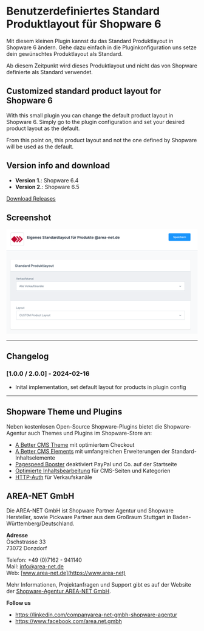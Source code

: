 # Benutzerdefiniertes Standard Produktlayout für Shopware 6

Mit diesem kleinen Plugin kannst du das Standard Produktlayout in Shopware 6 ändern. Gehe dazu einfach in die Pluginkonfiguration uns setze dein gewünschtes Produktlayout als Standard. 

Ab diesem Zeitpunkt wird dieses Produktlayout und nicht das von Shopware definierte als Standard verwendet.

## Customized standard product layout for Shopware 6

With this small plugin you can change the default product layout in Shopware 6. Simply go to the plugin configuration and set your desired product layout as the default.

From this point on, this product layout and not the one defined by Shopware will be used as the default.

## Version info and download

- **Version 1.**: Shopware 6.4
- **Version 2.**: Shopware 6.5

[Download Releases](https://github.com/AREA-NET-GmbH-Shopware-Agentur/plugin-default-product-layout/releases)

## Screenshot
![Screenshot Konfiguration](screenshot.png)

___

## Changelog

### [1.0.0 / 2.0.0] - 2024-02-16

- Inital implementation, set default layout for products in plugin config

___

## Shopware Theme und Plugins

Neben kostenlosen Open-Source Shopware-Plugins bietet die Shopware-Agentur auch Themes und Plugins im Shopware-Store an:

- [A Better CMS Theme](https://store.shopware.com/en/arean62788672693m/a-better-cms-theme-optimized-checkout-b2b-functions-flexibly-customizable.html) mit optimiertem Checkout
- [A Better CMS Elements](https://store.shopware.com/arean13931131788m/a-better-cms-elements-slider-bilder-html5-video-google-maps-vorher-nachher-bilder.html) mit umfangreichen Erweiterungen der Standard-Inhaltselemente
- [Pagespeed Booster](https://store.shopware.com/arean41766445685m/pagespeed-booster-paypal-und-externe-skripte-auf-der-startseite-deaktivieren.html) deaktiviert PayPal und Co. auf der Startseite
- [Optimierte Inhaltsbearbeitung](https://store.shopware.com/arean36129443353f/optimierte-inhaltsbearbeitung-inhalte-nur-im-designer-bearbeiten-inhalte-in-layout-uebertragen.html) für CMS-Seiten und Kategorien
- [HTTP-Auth](https://store.shopware.com/arean97586892435f/http-authentifizierung-fuer-verkaufskanaele.html) für Verkaufskanäle

## AREA-NET GmbH
Die AREA-NET GmbH ist Shopware Partner Agentur und Shopware Hersteller, sowie Pickware Partner aus dem Großraum Stuttgart in Baden-Württemberg/Deutschland. 

**Adresse**\
Öschstrasse 33\
73072 Donzdorf

Telefon: +49 (0)7162 - 941140\
Mail: [info@area-net.de](mailto:info@area-net.de)\
Web: [www.area-net.de](https://www.area-net)

Mehr Informationen, Projektanfragen und Support gibt es auf der Website der [Shopware-Agentur AREA-NET GmbH](https://www.area-net.de).

**Follow us**

- https://linkedin.com/companyarea-net-gmbh-shopware-agentur
- https://www.facebook.com/area.net.gmbh

